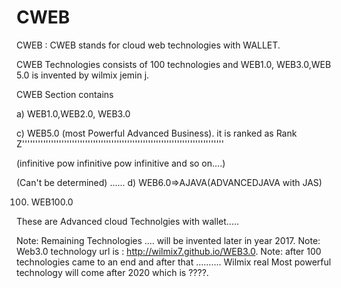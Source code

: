 # CWEB
CWEB  :  CWEB  stands  for  cloud  web  technologies  with WALLET.  

CWEB Technologies consists  of 100 technologies and   WEB1.0, WEB3.0,WEB 5.0  is invented   by  wilmix  jemin  j.

CWEB Section contains   


a) WEB1.0,WEB2.0, WEB3.0




c) WEB5.0 (most Powerful Advanced Business).
it is ranked as Rank Z'''''''''''''''''''''''''''''''''''''''''''''''''''''''''''''''''''''''''''''

(infinitive  pow  infinitive pow infinitive  and  so on....)

(Can't be determined)
......
d) WEB6.0=>AJAVA(ADVANCEDJAVA with JAS)



100) WEB100.0

These  are Advanced  cloud  Technolgies with  wallet.....

Note: Remaining Technologies .... will  be  invented later  in  year  2017. 
Note: Web3.0  technology  url is  : http://wilmix7.github.io/WEB3.0.
Note: after  100  technologies came to  an end  and  after  that ..........
Wilmix  real  Most  powerful   technology will come  after   2020  which  is  ????.

